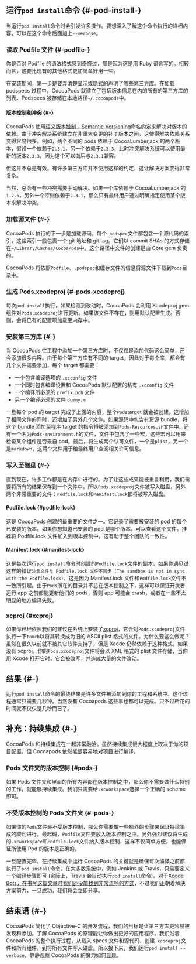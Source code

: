 ## 运行`pod install`命令 {#-pod-install-}

当运行`pod install`命令时会引发许多操作。要想深入了解这个命令执行的详细内容，可以在这个命令后面加上`--verbose`。

### 读取 Podfile 文件 {#-podfile-}

你是否对 Podfile 的语法格式感到奇怪过，那是因为这是用 Ruby 语言写的。相较而言，这要比现有的其他格式更加简单好用一些。

在安装期间，第一步是要弄清楚显示或隐式的声明了哪些第三方库。在加载 podspecs 过程中，CocoaPods 就建立了包括版本信息在内的所有的第三方库的列表。Podspecs 被存储在本地路径`~/.cocoapods`中。

#### 版本控制和冲突 {#-}

CocoaPods 使用[语义版本控制 - Semantic Versioning](http://semver.org/)命名约定来解决对版本的依赖。由于冲突解决系统建立在非重大变更的补丁版本之间，这使得解决依赖关系变得容易很多。例如，两个不同的 pods 依赖于 CocoaLumberjack 的两个版本，假设一个依赖于`2.3.1`，另一个依赖于`2.3.3`，此时冲突解决系统可以使用最新的版本`2.3.3`，因为这个可以向后与`2.3.1`兼容。

但这并不总是有效。有许多第三方库并不使用这样的约定，这让解决方案变得非常复杂。

当然，总会有一些冲突需要手动解决。如果一个库依赖于 CocoaLumberjack 的`1.2.5`，另外一个库则依赖于`2.3.1`，那么只有最终用户通过明确指定使用某个版本来解决冲突。

### 加载源文件 {#-}

CocoaPods 执行的下一步是加载源码。每个`.podspec`文件都包含一个源代码的索引，这些索引一般包裹一个 git 地址和 git tag。它们以 commit SHAs 的方式存储在`~/Library/Caches/CocoaPods`中。这个路径中文件的创建是由 Core gem 负责的。

CocoaPods 将依照`Podfile`、`.podspec`和缓存文件的信息将源文件下载到`Pods`目录中。

### 生成 Pods.xcodeproj {#-pods-xcodeproj}

每次`pod install`执行，如果检测到改动时，CocoaPods 会利用 Xcodeproj gem 组件对`Pods.xcodeproj`进行更新。如果该文件不存在，则用默认配置生成。否则，会将已有的配置项加载至内存中。

### 安装第三方库 {#-}

当 CocoaPods 往工程中添加一个第三方库时，不仅仅是添加代码这么简单，还会添加很多内容。由于每个第三方库有不同的 target，因此对于每个库，都会有几个文件需要添加，每个 target 都需要：

* 一个包含编译选项的
  `.xcconfig`
  文件
* 一个同时包含编译设置和 CocoaPods 默认配置的私有
  `.xcconfig`
  文件
* 一个编译所必须的
  `prefix.pch`
  文件
* 另一个编译必须的文件
  `dummy.m`

一旦每个 pod 的 target 完成了上面的内容，整个`Pods`target 就会被创建。这增加了相同文件的同时，还增加了另外几个文件。如果源码中包含有资源 bundle，将这个 bundle 添加至程序 target 的指令将被添加到`Pods-Resources.sh`文件中。还有一个名为`Pods-environment.h`的文件，文件中包含了一些宏，这些宏可以用来检查某个组件是否来自 pod。最后，将生成两个认可文件，一个是`plist`，另一个是`markdown`，这两个文件用于给最终用户查阅相关许可信息。

### 写入至磁盘 {#-}

直到现在，许多工作都是在内存中进行的。为了让这些成果能被重复利用，我们需要将所有的结果保存到一个文件中。所以`Pods.xcodeproj`文件被写入磁盘，另外两个非常重要的文件：`Podfile.lock`和`Manifest.lock`都将被写入磁盘。

#### Podfile.lock {#podfile-lock}

这是 CocoaPods 创建的最重要的文件之一。它记录了需要被安装的 pod 的每个已安装的版本。如果你想知道已安装的 pod 是哪个版本，可以查看这个文件。推荐将 Podfile.lock 文件加入到版本控制中，这有助于整个团队的一致性。

#### Manifest.lock {#manifest-lock}

这是每次运行`pod install`命令时创建的`Podfile.lock`文件的副本。如果你遇见过这样的错误`沙盒文件与 Podfile.lock 文件不同步 (The sandbox is not in sync with the Podfile.lock)`，这是因为 Manifest.lock 文件和`Podfile.lock`文件不一致所引起。由于`Pods`所在的目录并不总在版本控制之下，这样可以保证开发者运行 app 之前都能更新他们的 pods，否则 app 可能会 crash，或者在一些不太明显的地方编译失败。

### xcproj {#xcproj}

如果你已经依照我们的建议在系统上安装了[xcproj](https://github.com/0xced/xcproj)，它会对`Pods.xcodeproj`文件执行一下`touch`以将其转换成为旧的 ASCII plist 格式的文件。为什么要这么做呢？虽然在很久以前就不被其它软件支持了，但是 Xcode 仍然依赖于这种格式。如果没有 xcproj，你的`Pods.xcodeproj`文件将会以 XML 格式的 plist 文件存储，当你用 Xcode 打开它时，它会被改写，并造成大量的文件改动。

## 结果 {#-}

运行`pod install`命令的最终结果是许多文件被添加到你的工程和系统中。这个过程通常只需要几秒钟。当然没有 Cocoapods 这些事也都可以完成。只不过所花的时间就不仅仅是几秒而已了。

## 补充：持续集成 {#-}

CocoaPods 和持续集成在一起非常融洽。虽然持续集成很大程度上取决于你的项目配置，但 Cocoapods 依然能很容易地对项目进行编译。

### Pods 文件夹的版本控制 {#pods-}

如果 Pods 文件夹和里面的所有内容都在版本控制之中，那么你不需要做什么特别的工作，就能够持续集成。我们只需要给`.xcworkspace`选择一个正确的 scheme 即可。

### 不受版本控制的 Pods 文件夹 {#-pods-}

如果你的`Pods`文件夹不受版本控制，那么你需要做一些额外的步骤来保证持续集成的顺利进行。最起码，`Podfile`文件要放入版本控制之中。另外强烈建议将生成的`.xcworkspace`和`Podfile.lock`文件纳入版本控制，这样不仅简单方便，也能保证所使用 Pod 的版本是正确的。

一旦配置完毕，在持续集成中运行 CocoaPods 的关键就是确保每次编译之前都执行了`pod install`命令。在大多数系统中，例如 Jenkins 或 Travis，只需要定义一个编译步骤即可 \(实际上，Travis 会自动执行`pod install`命令\)。对于[Xcode Bots，在书写这篇文章时我们还没能找到非常流畅的方式](https://groups.google.com/d/msg/cocoapods/eYL8QB3XjyQ/10nmCRN8YxoJ)，不过我们正朝着解决方案努力，一旦成功，我们将会立即分享。

## 结束语 {#-}

CocoaPods 简化了 Objective-C 的开发流程，我们的目标是让第三方库更容易被发现和添加。了解 CocoaPods 的原理能让你做出更好的应用程序。我们沿着 CocoaPods 的整个执行过程，从载入 specs 文件和源代码、创建`.xcodeproj`文件和所有组件，到将所有文件写入磁盘。所以接下来，我们运行`pod install --verbose`，静静观察 CocoaPods 的魔力如何显现。

